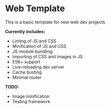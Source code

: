 # Web Template

This is a basic template for new web dev projects.

**Currently includes:**

- Linting of JS and CSS
- Minification of JS and CSS
- JS module bundling
- Importing of CSS and images in JS
- ES6+ support
- Live-reloading dev server
- Cache busting
- Minimal router

**TODO:**

- Image minification
- Testing framework
